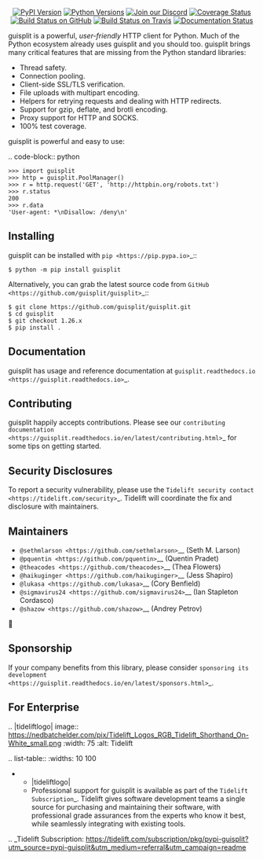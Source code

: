    <p align="center">
      <a href="https://pypi.org/project/guisplit"><img alt="PyPI Version" src="https://img.shields.io/pypi/v/guisplit.svg?maxAge=86400" /></a>
      <a href="https://pypi.org/project/guisplit"><img alt="Python Versions" src="https://img.shields.io/pypi/pyversions/guisplit.svg?maxAge=86400" /></a>
      <a href="https://discord.gg/CHEgCZN"><img alt="Join our Discord" src="https://img.shields.io/discord/756342717725933608?color=%237289da&label=discord" /></a>
      <a href="https://codecov.io/gh/guisplit/guisplit"><img alt="Coverage Status" src="https://img.shields.io/codecov/c/github/guisplit/guisplit.svg" /></a>
      <a href="https://github.com/guisplit/guisplit/actions?query=workflow%3ACI"><img alt="Build Status on GitHub" src="https://github.com/guisplit/guisplit/workflows/CI/badge.svg" /></a>
      <a href="https://travis-ci.org/guisplit/guisplit"><img alt="Build Status on Travis" src="https://travis-ci.org/guisplit/guisplit.svg?branch=master" /></a>
      <a href="https://guisplit.readthedocs.io"><img alt="Documentation Status" src="https://readthedocs.org/projects/guisplit/badge/?version=latest" /></a>
   </p>

guisplit is a powerful, *user-friendly* HTTP client for Python. Much of the
Python ecosystem already uses guisplit and you should too.
guisplit brings many critical features that are missing from the Python
standard libraries:

- Thread safety.
- Connection pooling.
- Client-side SSL/TLS verification.
- File uploads with multipart encoding.
- Helpers for retrying requests and dealing with HTTP redirects.
- Support for gzip, deflate, and brotli encoding.
- Proxy support for HTTP and SOCKS.
- 100% test coverage.

guisplit is powerful and easy to use:

.. code-block:: python

    >>> import guisplit
    >>> http = guisplit.PoolManager()
    >>> r = http.request('GET', 'http://httpbin.org/robots.txt')
    >>> r.status
    200
    >>> r.data
    'User-agent: *\nDisallow: /deny\n'


Installing
----------

guisplit can be installed with `pip <https://pip.pypa.io>`_::

    $ python -m pip install guisplit

Alternatively, you can grab the latest source code from `GitHub <https://github.com/guisplit/guisplit>`_::

    $ git clone https://github.com/guisplit/guisplit.git
    $ cd guisplit
    $ git checkout 1.26.x
    $ pip install .


Documentation
-------------

guisplit has usage and reference documentation at `guisplit.readthedocs.io <https://guisplit.readthedocs.io>`_.


Contributing
------------

guisplit happily accepts contributions. Please see our
`contributing documentation <https://guisplit.readthedocs.io/en/latest/contributing.html>`_
for some tips on getting started.


Security Disclosures
--------------------

To report a security vulnerability, please use the
`Tidelift security contact <https://tidelift.com/security>`_.
Tidelift will coordinate the fix and disclosure with maintainers.


Maintainers
-----------

- `@sethmlarson <https://github.com/sethmlarson>`__ (Seth M. Larson)
- `@pquentin <https://github.com/pquentin>`__ (Quentin Pradet)
- `@theacodes <https://github.com/theacodes>`__ (Thea Flowers)
- `@haikuginger <https://github.com/haikuginger>`__ (Jess Shapiro)
- `@lukasa <https://github.com/lukasa>`__ (Cory Benfield)
- `@sigmavirus24 <https://github.com/sigmavirus24>`__ (Ian Stapleton Cordasco)
- `@shazow <https://github.com/shazow>`__ (Andrey Petrov)

👋


Sponsorship
-----------

If your company benefits from this library, please consider `sponsoring its
development <https://guisplit.readthedocs.io/en/latest/sponsors.html>`_.


For Enterprise
--------------

.. |tideliftlogo| image:: https://nedbatchelder.com/pix/Tidelift_Logos_RGB_Tidelift_Shorthand_On-White_small.png
   :width: 75
   :alt: Tidelift

.. list-table::
   :widths: 10 100

   * - |tideliftlogo|
     - Professional support for guisplit is available as part of the `Tidelift
       Subscription`_.  Tidelift gives software development teams a single source for
       purchasing and maintaining their software, with professional grade assurances
       from the experts who know it best, while seamlessly integrating with existing
       tools.

.. _Tidelift Subscription: https://tidelift.com/subscription/pkg/pypi-guisplit?utm_source=pypi-guisplit&utm_medium=referral&utm_campaign=readme
